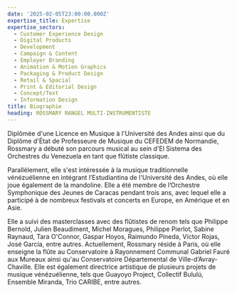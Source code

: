 ```yaml
---
date: '2025-02-05T23:00:00.000Z'
expertise_title: Expertise
expertise_sectors:
  - Customer Experience Design
  - Digital Products
  - Development
  - Campaign & Content
  - Employer Branding
  - Animation & Motion Graphics
  - Packaging & Product Design
  - Retail & Spacial
  - Print & Editorial Design
  - Concept/Text
  - Information Design
title: Biographie
heading: ROSSMARY RANGEL MULTI-INSTRUMENTISTE
---
```


Diplômée d'une Licence en Musique à l'Université des Andes ainsi que du Diplôme d'État de Professeure de Musique du CEFEDEM de Normandie, Rossmary a débuté son parcours musical au sein d'El Sistema des Orchestres du Venezuela en tant que flûtiste classique.

Parallèlement, elle s'est intéressée à la musique traditionnelle vénézuélienne en intégrant l’Estudiantina de l'Université des Andes, où elle joue également de la mandoline. Elle a été membre de l’Orchestre Symphonique des Jeunes de Caracas pendant trois ans, avec lequel elle a participé à de nombreux festivals et concerts en Europe, en Amérique et en Asie.

Elle a suivi des masterclasses avec des flûtistes de renom tels que Philippe Bernold, Julien Beaudiment, Michel Moragues, Philippe Pierlot, Sabine Raynaud, Tara O'Connor, Gaspar Hoyos, Raimundo Pineda, Víctor Rojas, José García, entre autres. Actuellement, Rossmary réside à Paris, où elle enseigne la flûte au Conservatoire à Rayonnement Communal Gabriel Fauré aux Mureaux ainsi qu'au Conservatoire Départemental de Ville-d’Avray-Chaville. Elle est également directrice artistique de plusieurs projets de musique vénézuélienne, tels que Guayoyo Project, Collectif Bululú, Ensemble Miranda, Trio CARIBE, entre autres.

